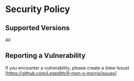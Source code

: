 # Security Policy

## Supported Versions

All

## Reporting a Vulnerability

If you encounter a vulnerability, please create a (new Issue)[https://github.com/Legedith/9-men-s-morris/issues]
